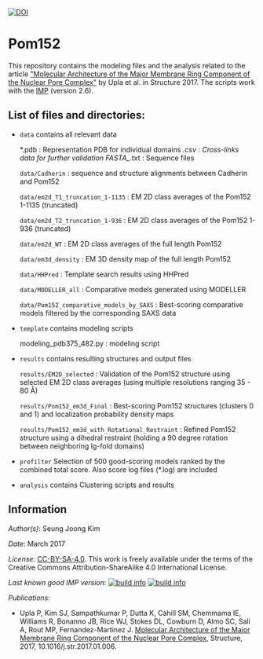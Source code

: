 [![DOI](https://zenodo.org/badge/DOI/10.5281/zenodo.1231511.svg)](https://doi.org/10.5281/zenodo.1231511)

# Pom152

This repository contains the modeling files and the analysis related to the
article ["Molecular Architecture of the Major Membrane Ring Component of the Nuclear Pore Complex"](https://www.ncbi.nlm.nih.gov/pubmed/28162953)
by Upla et al. in Structure 2017. The scripts work with the [IMP](http://salilab.org/imp) (version 2.6).

## List of files and directories:

- `data`		            contains all relevant data 
   
   *.pdb : Representation PDB for individual domains
   *.csv : Cross-links data for further validation
   FASTA_*.txt : Sequence files

  `data/Cadherin` : sequence and structure alignments between Cadherin and Pom152
  
  `data/em2d_T1_truncation_1-1135` : EM 2D class averages of the Pom152 1-1135 (truncated)
  
  `data/em2d_T2_truncation_1-936` : EM 2D class averages of the Pom152 1-936 (truncated)
  
  `data/em2d_WT` : EM 2D class averages of the full length Pom152
  
  `data/em3d_density` : EM 3D density map of the full length Pom152
  
  `data/HHPred` : Template search results using HHPred
  
  `data/MODELLER_all` : Comparative models generated using MODELLER
  
  `data/Pom152_comparative_models_by_SAXS` : Best-scoring comparative models filtered by the corresponding SAXS data


- `template`			                  contains modeling scripts

  modeling_pdb375_482.py  : modeling script


- `results`		                      contains resulting structures and output files

  `results/EM2D_selected` : Validation of the Pom152 structure using selected EM 2D class averages (using multiple resolutions ranging 35 - 80 Å)
  
  `results/Pom152_em3d_Final` : Best-scoring Pom152 structures (clusters 0 and 1) and localization probability density maps
  
  `results/Pom152_em3d_with_Rotational_Restraint` : Refined Pom152 structure using a dihedral restraint (holding a 90 degree rotation between neighboring Ig-fold domains)


- `prefilter`			                 Selection of 500 good-scoring models ranked by the combined total score.  Also score log files (*.log) are included

- `analysis`			                  contains Clustering scripts and results


## Information

_Author(s)_: Seung Joong Kim

_Date_: March 2017

_License_: [CC-BY-SA-4.0](https://creativecommons.org/licenses/by-sa/4.0/legalcode).
This work is freely available under the terms of the Creative Commons
Attribution-ShareAlike 4.0 International License.

_Last known good IMP version_: [![build info](https://integrativemodeling.org/systems/?sysstat=27&branch=master)](https://integrativemodeling.org/systems/) [![build info](https://integrativemodeling.org/systems/?sysstat=27&branch=develop)](https://integrativemodeling.org/systems/)

_Publications_:
 - Upla P, Kim SJ, Sampathkumar P, Dutta K, Cahill SM, Chemmama IE, Williams R, Bonanno JB, Rice WJ, Stokes DL, Cowburn D, Almo SC, Sali A, Rout MP, Fernandez-Martinez J. [Molecular Architecture of the Major Membrane Ring Component of the Nuclear Pore Complex](https://www.ncbi.nlm.nih.gov/pubmed/28162953), Structure, 2017, 10.1016/j.str.2017.01.006.
